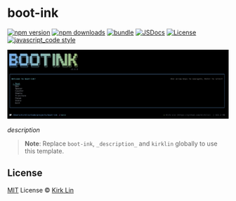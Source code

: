 # boot-ink

[![npm version][npm-version-src]][npm-version-href]
[![npm downloads][npm-downloads-src]][npm-downloads-href]
[![bundle][bundle-src]][bundle-href]
[![JSDocs][jsdocs-src]][jsdocs-href]
[![License][license-src]][license-href]
[![javascript_code style][code-style-image]][code-style-url]

![boot-ink](./README.assets/boot-ink.png)

_description_

> **Note**:
> Replace `boot-ink`, `_description_` and `kirklin` globally to use this template.

## License

[MIT](./LICENSE) License &copy; [Kirk Lin](https://github.com/kirklin)

<!-- Badges -->

[npm-version-src]: https://img.shields.io/npm/v/boot-ink?style=flat&colorA=080f12&colorB=3491fa
[npm-version-href]: https://npmjs.com/package/boot-ink
[npm-downloads-src]: https://img.shields.io/npm/dm/boot-ink?style=flat&colorA=080f12&colorB=3491fa
[npm-downloads-href]: https://npmjs.com/package/boot-ink
[bundle-src]: https://img.shields.io/bundlephobia/minzip/boot-ink?style=flat&colorA=080f12&colorB=3491fa&label=minzip
[bundle-href]: https://bundlephobia.com/result?p=boot-ink
[license-src]: https://img.shields.io/github/license/kirklin/boot-ink.svg?style=flat&colorA=080f12&colorB=3491fa
[license-href]: https://github.com/kirklin/boot-ink/blob/main/LICENSE
[jsdocs-src]: https://img.shields.io/badge/jsdocs-reference-080f12?style=flat&colorA=080f12&colorB=3491fa
[jsdocs-href]: https://www.jsdocs.io/package/boot-ink
[code-style-image]: https://img.shields.io/badge/code__style-%40kirklin%2Feslint--config-3491fa?style=flat&colorA=080f12&colorB=3491fa
[code-style-url]: https://github.com/kirklin/eslint-config/
